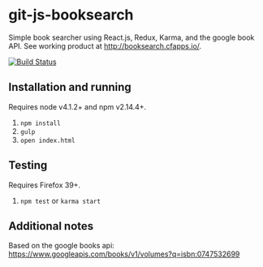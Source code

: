 # git-js-booksearch
Simple book searcher using React.js, Redux, Karma, and the google book API. See working product at http://booksearch.cfapps.io/.

[![Build Status](https://travis-ci.org/jadekler/git-js-booksearch.svg?branch=master)](https://travis-ci.org/jadekler/git-js-booksearch)

## Installation and running

Requires node v4.1.2+ and npm v2.14.4+.

1. `npm install`
1. `gulp`
1. `open index.html`

## Testing

Requires Firefox 39+.

1. `npm test` or `karma start`

## Additional notes

Based on the google books api: https://www.googleapis.com/books/v1/volumes?q=isbn:0747532699
